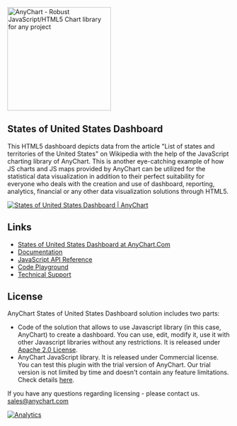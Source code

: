[<img src="https://cdn.anychart.com/images/logo-transparent-segoe.png?2" width="234px" alt="AnyChart - Robust JavaScript/HTML5 Chart library for any project">](https://www.anychart.com)

## States of United States Dashboard
This HTML5 dashboard depicts data from the article "List of states and territories of the United States" on Wikipedia with the help of the JavaScript charting library of AnyChart. This is another eye-catching example of how JS charts and JS maps provided by AnyChart can be utilized for the statistical data visualization in addition to their perfect suitability for everyone who deals with the creation and use of dashboard, reporting, analytics, financial or any other data visualization solutions through HTML5.

[<img src="https://static.anychart.com/images/github/states-of-united-states.png" alt="States of United States Dashboard | AnyChart">](https://www.anychart.com/solutions/states-of-united-states-dashboard/)

## Links
* [States of United States Dashboard at AnyChart.Com](https://www.anychart.com/solutions/states-of-united-states-dashboard/)
* [Documentation](https://docs.anychart.com)
* [JavaScript API Reference](https://api.anychart.com)
* [Code Playground](https://playground.anychart.com)
* [Technical Support](https://www.anychart.com/support)

## License
AnyChart States of United States Dashboard solution includes two parts:
- Code of the solution that allows to use Javascript library (in this case, AnyChart) to create a dashboard. You can use, edit, modify it, use it with other Javascript libraries without any restrictions. It is released under [Apache 2.0 License](https://github.com/anychart-solutions/states-of-united-states-dashboard/blob/master/LICENSE).
- AnyChart JavaScript library. It is released under Commercial license. You can test this plugin with the trial version of AnyChart. Our trial version is not limited by time and doesn't contain any feature limitations. Check details [here](https://www.anychart.com/buy/).

If you have any questions regarding licensing - please contact us. <sales@anychart.com>

[![Analytics](https://ga-beacon.appspot.com/UA-228820-4/Solutions/states-of-united-states-dashboard?pixel&useReferer)](https://github.com/igrigorik/ga-beacon)
